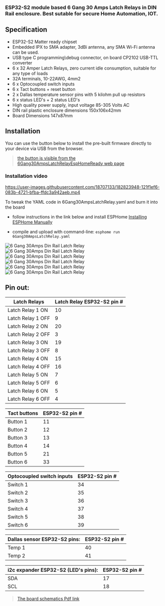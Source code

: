 
### ESP32-S2 module based 6 Gang 30 Amps Latch Relays in DIN Rail enclosure. Best sutable for secure Home Automation, IOT. 

## Specification 

 - ESP32-S2 Matter ready chipset
 - Embedded IPX to SMA adapter, 3dBi antenna, any SMA Wi-Fi antenna can be used.
 - USB type C programming\debug connector, on board CP2102 USB-TTL converter
 - 6 x 32 Amper Latch Relays, zero current idle consumption, suitable for any type of loads
 - 32A terminals, 10-22AWG, 4mm2
 - 6 x Optocoupled switch inputs
 - 6 x Tact buttons + reset button
 - 2 x  Dallas temperature sensor pins with 5 kilohm pull up resistors
 - 6 x status LED's + 2 status LED's
 - High quality power supply, input voltage 85-305 Volts AC
 -  DIN rail plastic enclosure dimensions 150x106x42mm
 - Board Dimensions 147x87mm

## Installation

You can use the button below to install the pre-built firmware directly to your device via USB from the browser. 
>[the button  is visible from the 6Gang30AmpsLatchRelayEspHomeReady web page](https://easysensors.github.io/6Gang30AmpsLatchRelayEspHomeReady)

<esp-web-install-button manifest="./manifest.json"></esp-web-install-button>
<script type="module" src="https://unpkg.com/esp-web-tools@8.0.3/dist/web/install-button.js?module"></script>

### Installation video

https://user-images.githubusercontent.com/18707133/182823948-121f1ef6-083b-4721-bfba-ffdc3a942aeb.mp4

To tweak the YAML code in 6Gang30AmpsLatchRelay.yaml and burn it into the board 
- follow instructions in the link below and install  ESPHome
[ Installing ESPHome Manually](https://esphome.io/guides/installing_esphome.html)

- compile and upload with command-line: 
 ```esphome run 6Gang30AmpsLatchRelay.yaml```


![6 Gang 30Amps Din Rail Latch Relay](https://github.com/EasySensors/6Gang30AmpsLatchRelayEspHomeReady/blob/main/docs/esp32_relays_din_rail_enclosure1.jpg?raw=true)
![6 Gang 30Amps Din Rail Latch Relay](https://github.com/EasySensors/6Gang30AmpsLatchRelayEspHomeReady/blob/main/docs/collage.jpg?raw=true)
![6 Gang 30Amps Din Rail Latch Relay](https://github.com/EasySensors/6Gang30AmpsLatchRelayEspHomeReady/blob/main/docs/esp32_relays_din_rail_enclosure4.jpg?raw=true)
![6 Gang 30Amps Din Rail Latch Relay](https://github.com/EasySensors/6Gang30AmpsLatchRelayEspHomeReady/blob/main/docs/esp32_relays_din_rail_enclosure2.jpg?raw=true)
![6 Gang 30Amps Din Rail Latch Relay](https://github.com/EasySensors/6Gang30AmpsLatchRelayEspHomeReady/blob/main/docs/esp32_relays_bottom.png?raw=true)
![6 Gang 30Amps Din Rail Latch Relay](https://github.com/EasySensors/6Gang30AmpsLatchRelayEspHomeReady/blob/main/docs/esp32_relays_top.png?raw=true)


## Pin out:
 
Latch Relays | Latch Relay ESP32-S2 pin #
------------|--------------
Latch Relay 1 ON | 10
Latch Relay 1 OFF | 9
Latch Relay 2 ON | 20
Latch Relay 2 OFF | 3
Latch Relay 3 ON | 19
Latch Relay 3 OFF | 8
Latch Relay 4 ON | 15
Latch Relay 4 OFF | 16
Latch Relay 5 ON | 7
Latch Relay 5 OFF | 6
Latch Relay 6 ON | 5
Latch Relay 6 OFF | 4

Tact buttons |  ESP32-S2 pin #
------------|--------------
Button 1 | 11
Button 2 | 12
Button 3 | 13
Button 4 | 14
Button 5 | 21
Button 6 | 33

Optocoupled switch inputs |ESP32-S2 pin #
------------|--------------
Switch 1 | 34
Switch 2 | 35
Switch 3 | 36
Switch 4 | 37
Switch 5 | 38
Switch 6 | 39

Dallas sensor ESP32-S2 pins: |ESP32-S2 pin #
------------|--------------
Temp 1 | 40
Temp 2 | 41

i2c expander ESP32-S2 (LED's pins): |ESP32-S2 pin #
------------|--------------
SDA | 17
SCL | 18


>[The board schematics Pdf link](https://github.com/EasySensors/6Gang30AmpsLatchRelayEspHomeReady/blob/main/docs/ES%D0%9732_RELAYS_SCH_V1.PDF)

